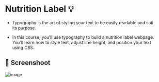 # Nutrition Label :bulb: 

- Typography is the art of styling your text to be easily readable and suit its purpose.

- In this course, you'll use typography to build a nutrition label webpage. You'll learn how to style text, adjust line height, and position your text using CSS.

## :camera_flash: Screenshoot

![image](https://github.com/Hager-elhwarii/Responsive-Web-Design-FreeCodeCamp/assets/80959882/9e8cdef2-4a81-4656-be12-f98e93666ff8)
